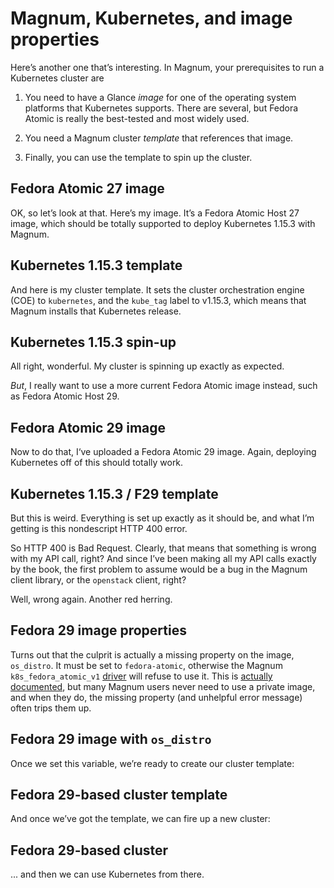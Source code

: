 # Magnum, Kubernetes, and image properties <!-- .element: class="hidden" -->

<!-- Note -->
Here’s another one that’s interesting. In Magnum, your prerequisites
to run a Kubernetes cluster are

1. You need to have a Glance _image_ for one of the operating system
   platforms that Kubernetes supports. There are several, but Fedora
   Atomic is really the best-tested and most widely used.

2. You need a Magnum cluster _template_ that references that image.

3. Finally, you can use the template to spin up the cluster.


## Fedora Atomic 27 image <!-- .element: class="hidden" -->

<!-- Note --> 
OK, so let’s look at that. Here’s my image. It’s a Fedora Atomic Host
27 image, which should be totally supported to deploy Kubernetes
1.15.3 with Magnum.


## Kubernetes 1.15.3 template <!-- .element: class="hidden" -->

<!-- Note --> 
And here is my cluster template. It sets the cluster orchestration
engine (COE) to `kubernetes`, and the `kube_tag` label to v1.15.3,
which means that Magnum installs that Kubernetes release.


## Kubernetes 1.15.3 spin-up <!-- .element: class="hidden" -->

<!-- Note --> 
All right, wonderful. My cluster is spinning up exactly as expected.

*But*, I really want to use a more current Fedora Atomic image
instead, such as Fedora Atomic Host 29. 


## Fedora Atomic 29 image <!-- .element: class="hidden" -->

<!-- Note --> 
Now to do that, I‘ve uploaded a Fedora Atomic 29 image. Again,
deploying Kubernetes off of this should totally work.


## Kubernetes 1.15.3 / F29 template <!-- .element: class="hidden" -->

<!-- Note --> 
But this is weird. Everything is set up exactly as it should be, and
what I’m getting is this nondescript HTTP 400 error.


<!-- .slide: data-background-image="//http.cat/400.jpg" data-background-size="contain" -->

<!-- Note --> 
So HTTP 400 is Bad Request. Clearly, that means that something is
wrong with my API call, right? And since I’ve been making all my API
calls exactly by the book, the first problem to assume would be a bug
in the Magnum client library, or the `openstack` client, right?

Well, wrong again. Another red herring.


## Fedora 29 image properties <!-- .element: class="hidden" -->

<!-- Note --> 
Turns out that the culprit is actually a missing property on the
image, `os_distro`. It must be set to `fedora-atomic`, otherwise the
Magnum `k8s_fedora_atomic_v1`
[driver](https://opendev.org/openstack/magnum/src/branch/master/magnum/drivers)
will refuse to use it. This is [actually
documented](https://docs.openstack.org/magnum/rocky/user/#clustertemplate),
but many Magnum users never need to use a private image, and when they
do, the missing property (and unhelpful error message) often trips
them up. 


## Fedora 29 image with `os_distro` <!-- .element: class="hidden" -->

<!-- Note --> 
Once we set this variable, we’re ready to create our cluster template:


## Fedora 29-based cluster template <!-- .element: class="hidden" -->

<!-- Note --> 
And once we’ve got the template, we can fire up a new cluster:


## Fedora 29-based cluster <!-- .element: class="hidden" -->

<!-- Note --> 
... and then we can use Kubernetes from there.

